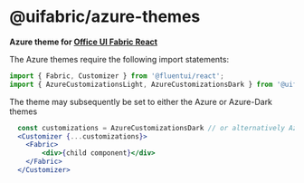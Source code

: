 # @uifabric/azure-themes

**Azure theme for [Office UI Fabric React](https://dev.microsoft.com/fabric)**

The Azure themes require the following import statements:

```js
import { Fabric, Customizer } from '@fluentui/react';
import { AzureCustomizationsLight, AzureCustomizationsDark } from '@uifabric/azure-themes';
```

The theme may subsequently be set to either the Azure or Azure-Dark themes

```jsx
  const customizations = AzureCustomizationsDark // or alternatively AzureCustomizationsLight
  <Customizer {...customizations}>
    <Fabric>
        <div>{child component}</div>
    </Fabric>
  </Customizer>
```
